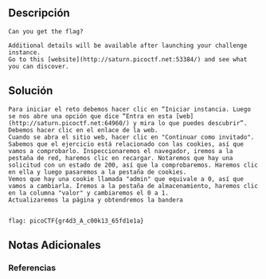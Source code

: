## Descripción 
```
Can you get the flag?

Additional details will be available after launching your challenge instance.
Go to this [website](http://saturn.picoctf.net:53384/) and see what you can discover.
```
[](https://github.com/armandoportillo0101/Seguridad-de-Redes/blob/main/Plantilla.md#objetivo)
## Solución
```
Para iniciar el reto debemos hacer clic en “Iniciar instancia. Luego se nos abre una opción que dice “Entra en esta [web](http://saturn.picoctf.net:64960/) y mira lo que puedes descubrir”. Debemos hacer clic en el enlace de la web.
Cuando se abra el sitio web, hacer clic en "Continuar como invitado".
Sabemos que el ejercicio está relacionado con las cookies, así que vamos a comprobarlo. Inspeccionaremos el navegador, iremos a la pestaña de red, haremos clic en recargar. Notaremos que hay una solicitud con un estado de 200, así que la comprobaremos. Haremos clic en ella y luego pasaremos a la pestaña de cookies.
Vemos que hay una cookie llamada "admin" que equivale a 0, así que vamos a cambiarla. Iremos a la pestaña de almacenamiento, haremos clic en la columna "valor" y cambiaremos el 0 a 1.
Actualizaremos la página y obtendremos la bandera


flag: picoCTF{gr4d3_A_c00k13_65fd1e1a}
```
[](https://github.com/armandoportillo0101/Seguridad-de-Redes/blob/main/Plantilla.md#soluci%C3%B3n)

## Notas Adicionales

[](https://github.com/armandoportillo0101/Seguridad-de-Redes/blob/main/Plantilla.md#notas-adicionales)

### Referencias